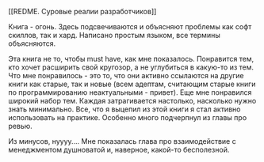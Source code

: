 [[REDME. Суровые реалии разработчиков]]

Книга - огонь. Здесь подсвечиваются и объясняют проблемы как софт скиллов, так и хард. Написано простым языком, все термины объясняются.

Эта книга не то, чтобы must have, как мне показалось. Понравится тем, кто хочет расширить свой кругозор, а не углубиться в какую-то из тем. Что мне понравилось - это то, что они активно ссылаются на другие книги как старые, так и новые (всем адептам, считающим старые книги по программированию неактуальными - привет). Еще мне понравился широкий набор тем. Каждая затрагивается настолько, насколько нужно знать минимально. 
Все, что я выцепил из этой книги я стал активно использовать на практике. Особенно много подчерпнул из главы про ревью. 

Из минусов, нуууу.... Мне показалась глава про взаимодействие с менеджментом душноватой и, наверное, какой-то бесполезной. 